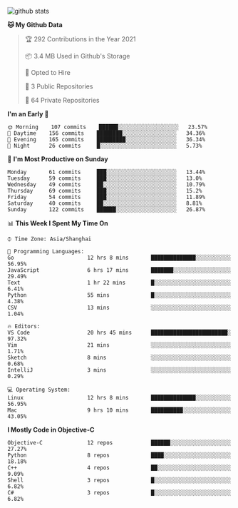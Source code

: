 
![github stats](https://github-readme-stats.vercel.app/api?username=ChesterYue&show_icons=true&count_private=true)

<!-- ![wakatime](https://github-readme-stats.vercel.app/api/wakatime?username=ChesterYue&layout=compact) -->

<!-- ![wakatime](https://github-readme-stats.vercel.app/api/top-langs/?username=ChesterYue&layout=compact) -->

<!--START_SECTION:waka-->
**🐱 My Github Data** 

> 🏆 292 Contributions in the Year 2021
 > 
> 📦 3.4 MB Used in Github's Storage 
 > 
> 💼 Opted to Hire
 > 
> 📜 3 Public Repositories 
 > 
> 🔑 64 Private Repositories  
 > 
**I'm an Early 🐤** 

```text
🌞 Morning    107 commits    ██████░░░░░░░░░░░░░░░░░░░   23.57% 
🌆 Daytime    156 commits    ████████░░░░░░░░░░░░░░░░░   34.36% 
🌃 Evening    165 commits    █████████░░░░░░░░░░░░░░░░   36.34% 
🌙 Night      26 commits     █░░░░░░░░░░░░░░░░░░░░░░░░   5.73%

```
📅 **I'm Most Productive on Sunday** 

```text
Monday       61 commits     ███░░░░░░░░░░░░░░░░░░░░░░   13.44% 
Tuesday      59 commits     ███░░░░░░░░░░░░░░░░░░░░░░   13.0% 
Wednesday    49 commits     ██░░░░░░░░░░░░░░░░░░░░░░░   10.79% 
Thursday     69 commits     ███░░░░░░░░░░░░░░░░░░░░░░   15.2% 
Friday       54 commits     ███░░░░░░░░░░░░░░░░░░░░░░   11.89% 
Saturday     40 commits     ██░░░░░░░░░░░░░░░░░░░░░░░   8.81% 
Sunday       122 commits    ██████░░░░░░░░░░░░░░░░░░░   26.87%

```


📊 **This Week I Spent My Time On** 

```text
⌚︎ Time Zone: Asia/Shanghai

💬 Programming Languages: 
Go                       12 hrs 8 mins       ██████████████░░░░░░░░░░░   56.95% 
JavaScript               6 hrs 17 mins       ███████░░░░░░░░░░░░░░░░░░   29.49% 
Text                     1 hr 22 mins        █░░░░░░░░░░░░░░░░░░░░░░░░   6.41% 
Python                   55 mins             █░░░░░░░░░░░░░░░░░░░░░░░░   4.38% 
CSV                      13 mins             ░░░░░░░░░░░░░░░░░░░░░░░░░   1.04%

🔥 Editors: 
VS Code                  20 hrs 45 mins      ████████████████████████░   97.32% 
Vim                      21 mins             ░░░░░░░░░░░░░░░░░░░░░░░░░   1.71% 
Sketch                   8 mins              ░░░░░░░░░░░░░░░░░░░░░░░░░   0.68% 
IntelliJ                 3 mins              ░░░░░░░░░░░░░░░░░░░░░░░░░   0.29%

💻 Operating System: 
Linux                    12 hrs 8 mins       ██████████████░░░░░░░░░░░   56.95% 
Mac                      9 hrs 10 mins       ██████████░░░░░░░░░░░░░░░   43.05%

```

**I Mostly Code in Objective-C** 

```text
Objective-C              12 repos            ██████░░░░░░░░░░░░░░░░░░░   27.27% 
Python                   8 repos             ████░░░░░░░░░░░░░░░░░░░░░   18.18% 
C++                      4 repos             ██░░░░░░░░░░░░░░░░░░░░░░░   9.09% 
Shell                    3 repos             █░░░░░░░░░░░░░░░░░░░░░░░░   6.82% 
C#                       3 repos             █░░░░░░░░░░░░░░░░░░░░░░░░   6.82%

```



<!--END_SECTION:waka-->